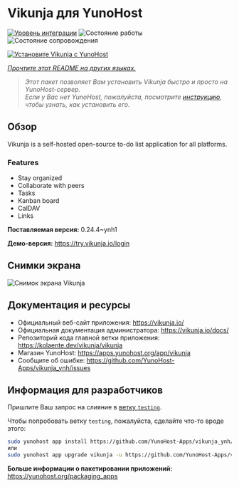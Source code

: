 <!--
Важно: этот README был автоматически сгенерирован <https://github.com/YunoHost/apps/tree/master/tools/readme_generator>
Он НЕ ДОЛЖЕН редактироваться вручную.
-->

# Vikunja для YunoHost

[![Уровень интеграции](https://apps.yunohost.org/badge/integration/vikunja)](https://ci-apps.yunohost.org/ci/apps/vikunja/)
![Состояние работы](https://apps.yunohost.org/badge/state/vikunja)
![Состояние сопровождения](https://apps.yunohost.org/badge/maintained/vikunja)

[![Установите Vikunja с YunoHost](https://install-app.yunohost.org/install-with-yunohost.svg)](https://install-app.yunohost.org/?app=vikunja)

*[Прочтите этот README на других языках.](./ALL_README.md)*

> *Этот пакет позволяет Вам установить Vikunja быстро и просто на YunoHost-сервер.*  
> *Если у Вас нет YunoHost, пожалуйста, посмотрите [инструкцию](https://yunohost.org/install), чтобы узнать, как установить его.*

## Обзор

Vikunja is a self-hosted open-source to-do list application for all platforms.

### Features

- Stay organized 
- Collaborate with peers
- Tasks  
- Kanban board
- CalDAV
- Links  

**Поставляемая версия:** 0.24.4~ynh1

**Демо-версия:** <https://try.vikunja.io/login>

## Снимки экрана

![Снимок экрана Vikunja](./doc/screenshots/kanban.png)

## Документация и ресурсы

- Официальный веб-сайт приложения: <https://vikunja.io/>
- Официальная документация администратора: <https://vikunja.io/docs/>
- Репозиторий кода главной ветки приложения: <https://kolaente.dev/vikunja/vikunja>
- Магазин YunoHost: <https://apps.yunohost.org/app/vikunja>
- Сообщите об ошибке: <https://github.com/YunoHost-Apps/vikunja_ynh/issues>

## Информация для разработчиков

Пришлите Ваш запрос на слияние в [ветку `testing`](https://github.com/YunoHost-Apps/vikunja_ynh/tree/testing).

Чтобы попробовать ветку `testing`, пожалуйста, сделайте что-то вроде этого:

```bash
sudo yunohost app install https://github.com/YunoHost-Apps/vikunja_ynh/tree/testing --debug
или
sudo yunohost app upgrade vikunja -u https://github.com/YunoHost-Apps/vikunja_ynh/tree/testing --debug
```

**Больше информации о пакетировании приложений:** <https://yunohost.org/packaging_apps>
